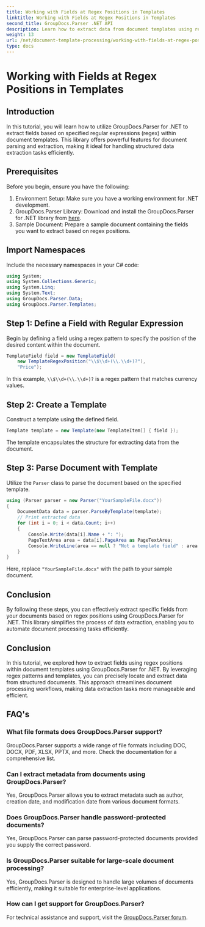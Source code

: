 ```yaml
---
title: Working with Fields at Regex Positions in Templates
linktitle: Working with Fields at Regex Positions in Templates
second_title: GroupDocs.Parser .NET API
description: Learn how to extract data from document templates using regex positions with GroupDocs.Parser for .NET. Automate your data extraction tasks efficiently.
weight: 13
url: /net/document-template-processing/working-with-fields-at-regex-positions-in-templates/
type: docs
---
```

# Working with Fields at Regex Positions in Templates

## Introduction
In this tutorial, you will learn how to utilize GroupDocs.Parser for .NET to extract fields based on specified regular expressions (regex) within document templates. This library offers powerful features for document parsing and extraction, making it ideal for handling structured data extraction tasks efficiently.
## Prerequisites
Before you begin, ensure you have the following:
1. Environment Setup: Make sure you have a working environment for .NET development.
2. GroupDocs.Parser Library: Download and install the GroupDocs.Parser for .NET library from [here](https://releases.groupdocs.com/parser/net/).
3. Sample Document: Prepare a sample document containing the fields you want to extract based on regex positions.

## Import Namespaces
Include the necessary namespaces in your C# code:
```csharp
using System;
using System.Collections.Generic;
using System.Linq;
using System.Text;
using GroupDocs.Parser.Data;
using GroupDocs.Parser.Templates;
```
## Step 1: Define a Field with Regular Expression
Begin by defining a field using a regex pattern to specify the position of the desired content within the document.
```csharp
TemplateField field = new TemplateField(
    new TemplateRegexPosition("\\$\\d+(\\.\\d+)?"),
    "Price");
```
In this example, `\\$\\d+(\\.\\d+)?` is a regex pattern that matches currency values.
## Step 2: Create a Template
Construct a template using the defined field.
```csharp
Template template = new Template(new TemplateItem[] { field });
```
The template encapsulates the structure for extracting data from the document.
## Step 3: Parse Document with Template
Utilize the `Parser` class to parse the document based on the specified template.
```csharp
using (Parser parser = new Parser("YourSampleFile.docx"))
{
    DocumentData data = parser.ParseByTemplate(template);
    // Print extracted data
    for (int i = 0; i < data.Count; i++)
    {
        Console.Write(data[i].Name + ": ");
        PageTextArea area = data[i].PageArea as PageTextArea;
        Console.WriteLine(area == null ? "Not a template field" : area.Text);
    }
}
```
Here, replace `"YourSampleFile.docx"` with the path to your sample document.

## Conclusion
By following these steps, you can effectively extract specific fields from your documents based on regex positions using GroupDocs.Parser for .NET. This library simplifies the process of data extraction, enabling you to automate document processing tasks efficiently.

## Conclusion
In this tutorial, we explored how to extract fields using regex positions within document templates using GroupDocs.Parser for .NET. By leveraging regex patterns and templates, you can precisely locate and extract data from structured documents. This approach streamlines document processing workflows, making data extraction tasks more manageable and efficient.

## FAQ's
### What file formats does GroupDocs.Parser support?
GroupDocs.Parser supports a wide range of file formats including DOC, DOCX, PDF, XLSX, PPTX, and more. Check the documentation for a comprehensive list.
### Can I extract metadata from documents using GroupDocs.Parser?
Yes, GroupDocs.Parser allows you to extract metadata such as author, creation date, and modification date from various document formats.
### Does GroupDocs.Parser handle password-protected documents?
Yes, GroupDocs.Parser can parse password-protected documents provided you supply the correct password.
### Is GroupDocs.Parser suitable for large-scale document processing?
Yes, GroupDocs.Parser is designed to handle large volumes of documents efficiently, making it suitable for enterprise-level applications.
### How can I get support for GroupDocs.Parser?
For technical assistance and support, visit the [GroupDocs.Parser forum](https://forum.groupdocs.com/c/parser/17).
